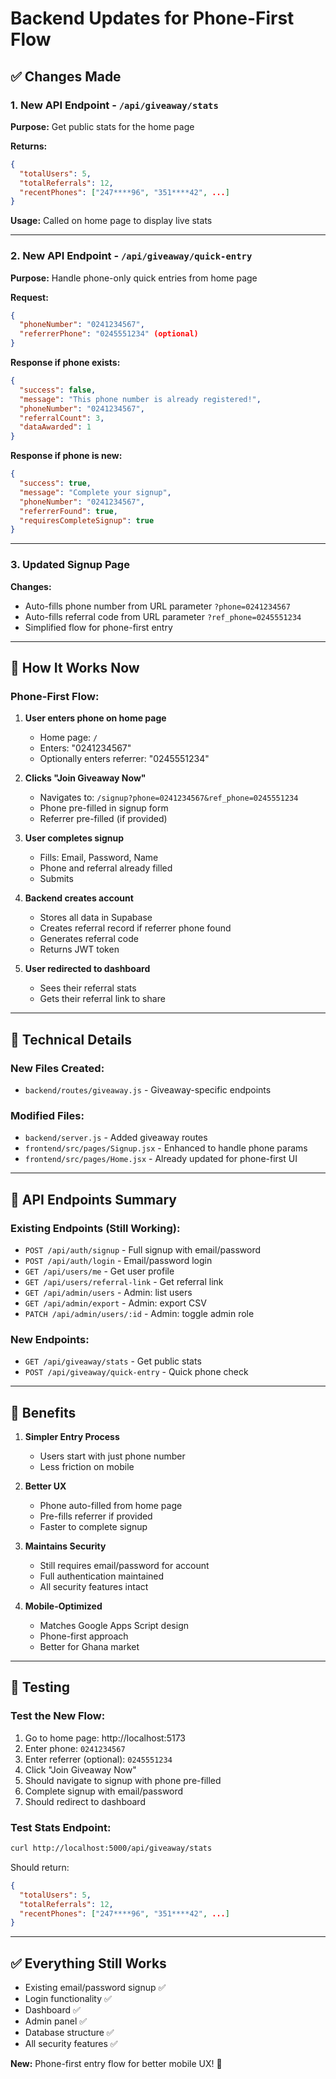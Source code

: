 # Backend Updates for Phone-First Flow

## ✅ Changes Made

### 1. New API Endpoint - `/api/giveaway/stats`
**Purpose:** Get public stats for the home page

**Returns:**
```json
{
  "totalUsers": 5,
  "totalReferrals": 12,
  "recentPhones": ["247****96", "351****42", ...]
}
```

**Usage:** Called on home page to display live stats

---

### 2. New API Endpoint - `/api/giveaway/quick-entry`
**Purpose:** Handle phone-only quick entries from home page

**Request:**
```json
{
  "phoneNumber": "0241234567",
  "referrerPhone": "0245551234" (optional)
}
```

**Response if phone exists:**
```json
{
  "success": false,
  "message": "This phone number is already registered!",
  "phoneNumber": "0241234567",
  "referralCount": 3,
  "dataAwarded": 1
}
```

**Response if phone is new:**
```json
{
  "success": true,
  "message": "Complete your signup",
  "phoneNumber": "0241234567",
  "referrerFound": true,
  "requiresCompleteSignup": true
}
```

---

### 3. Updated Signup Page
**Changes:**
- Auto-fills phone number from URL parameter `?phone=0241234567`
- Auto-fills referral code from URL parameter `?ref_phone=0245551234`
- Simplified flow for phone-first entry

---

## 🔄 How It Works Now

### Phone-First Flow:

1. **User enters phone on home page**
   - Home page: `/`
   - Enters: "0241234567"
   - Optionally enters referrer: "0245551234"

2. **Clicks "Join Giveaway Now"**
   - Navigates to: `/signup?phone=0241234567&ref_phone=0245551234`
   - Phone pre-filled in signup form
   - Referrer pre-filled (if provided)

3. **User completes signup**
   - Fills: Email, Password, Name
   - Phone and referral already filled
   - Submits

4. **Backend creates account**
   - Stores all data in Supabase
   - Creates referral record if referrer phone found
   - Generates referral code
   - Returns JWT token

5. **User redirected to dashboard**
   - Sees their referral stats
   - Gets their referral link to share

---

## 🔧 Technical Details

### New Files Created:
- `backend/routes/giveaway.js` - Giveaway-specific endpoints

### Modified Files:
- `backend/server.js` - Added giveaway routes
- `frontend/src/pages/Signup.jsx` - Enhanced to handle phone params
- `frontend/src/pages/Home.jsx` - Already updated for phone-first UI

---

## 📡 API Endpoints Summary

### Existing Endpoints (Still Working):
- `POST /api/auth/signup` - Full signup with email/password
- `POST /api/auth/login` - Email/password login
- `GET /api/users/me` - Get user profile
- `GET /api/users/referral-link` - Get referral link
- `GET /api/admin/users` - Admin: list users
- `GET /api/admin/export` - Admin: export CSV
- `PATCH /api/admin/users/:id` - Admin: toggle admin role

### New Endpoints:
- `GET /api/giveaway/stats` - Get public stats
- `POST /api/giveaway/quick-entry` - Quick phone check

---

## 🎯 Benefits

1. **Simpler Entry Process**
   - Users start with just phone number
   - Less friction on mobile

2. **Better UX**
   - Phone auto-filled from home page
   - Pre-fills referrer if provided
   - Faster to complete signup

3. **Maintains Security**
   - Still requires email/password for account
   - Full authentication maintained
   - All security features intact

4. **Mobile-Optimized**
   - Matches Google Apps Script design
   - Phone-first approach
   - Better for Ghana market

---

## 🚀 Testing

### Test the New Flow:

1. Go to home page: http://localhost:5173
2. Enter phone: `0241234567`
3. Enter referrer (optional): `0245551234`
4. Click "Join Giveaway Now"
5. Should navigate to signup with phone pre-filled
6. Complete signup with email/password
7. Should redirect to dashboard

### Test Stats Endpoint:

```bash
curl http://localhost:5000/api/giveaway/stats
```

Should return:
```json
{
  "totalUsers": 5,
  "totalReferrals": 12,
  "recentPhones": ["247****96", "351****42", ...]
}
```

---

## ✅ Everything Still Works

- Existing email/password signup ✅
- Login functionality ✅
- Dashboard ✅
- Admin panel ✅
- Database structure ✅
- All security features ✅

**New:** Phone-first entry flow for better mobile UX! 🎉
